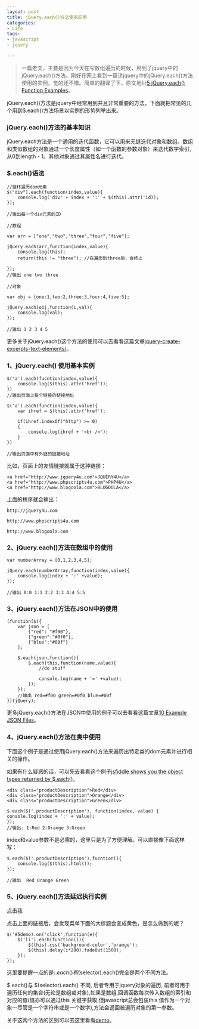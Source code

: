 ```yaml
---
layout: post
title: jQuery.each()方法使用实例
categories:
- Life
tags:
- javascript
- jquery

---
```


> 一篇老文，主要是因为今天在写数组遍历的时候，用到了jquery中的jQuery.each()方法。刚好在网上看到一篇讲jquery中的jQuery.each()方法使用的实例，觉的还不错。简单的翻译了下，原文地址[5 jQuery.each() Function Examples](http://www.sitepoint.com/jquery-each-examples/)。

jQuery.each()方法是jquery中经常用到并且非常重要的方法，下面就把常见的几个用到$.each()方法场景以实例的形势列举出来。

### jQuery.each()方法的基本知识

jQuery.each方法是一个通用的迭代函数，它可以用来无缝迭代对象和数组。数组和类似数组的对象通过一个长度属性（如一个函数的参数对象）来迭代数字索引，从0到length - 1。其他对象通过其属性名进行迭代。

### $.each()语法

	//循环遍历dom元素
	$("div").each(function(index,value){
		console.log('div' + index + ':' + $(this).attr('id));
	});
	
	//输出每一个div元素的ID
	
	//数组
	
	var arr = ["one","two","three","four","five"];
	
	jQuery.each(arr,function(index,value){
		console.log(this);
		return(this != "three"); //在遍历到three后，会终止
		
	});
	//输出 one two three
	
	//对象
	
	var obj = {one:1,two:2,three:3,four:4,five:5};
	
	jQuery.each(obj,function(i,val){
		console.log(val);
	});
	
	//输出 1 2 3 4 5
	
更多关于jQuery.each()这个方法的使用可以去看看这篇文章[jquery-create-excerpts-text-elements/](http://www.jquery4u.com/snippets/jquery-create-excerpts-text-elements/)。

### 1、jQuery.each() 使用基本实例

	$('a').each(fucntion(index,value){
		console.log($(this).attr('href'));
	})
	//输出页面上每个链接的链接地址
	
	$('a').each(function(index,value){
		var ihref = $(this).attr('href');
		
		if(ihref.indexOf("http") >= 0)
		{
			console.log(ihref + '<br />');
		}
	})
	
	//输出页面中有外链的链接地址
	
比如，页面上的友情链接就属于这种链接：

	<a href="http://www.jquery4u.com">JQUERY4U</a>
	<a href="http://www.phpscripts4u.com">PHP4U</a>
	<a href="http://www.blogoola.com">BLOGOOLA</a>
	
上面的程序就会输出：

	http://jquery4u.com
 
 	http://www.phpscripts4u.com
 
 	http://www.blogoola.com
 	
### 2、jQuery.each()方法在数组中的使用

	var numberArray = [0,1,2,3,4,5];
	
	jQuery.each(numberArray,function(index,value){
		console.log(index + ':' +value);
	});
	
	//输出 0:0 1:1 2:2 3:3 4:4 5:5
	
### 3、jQuery.each()方法在JSON中的使用

	(function($){
		var json = [
			{"red": "#f00"},
			{"green":"#0f0"},
			{"blue":"#00f"}
		];
		
		$.each(json,function(){
			$.each(this,function(name,value){
				//do stuff
				
				console.log(name + '=' +value);
			});
		});
		//输出 red=#f00 green=#0f0 blue=#00f
	})(jQuery);
	
更多jQuery.each()方法在JSON中使用的例子可以去看看这篇文章[10 Example JSON Files](http://www.jquery4u.com/json/10-example-json-files/)。

### 4、jQuery.each()方法在类中使用

下面这个例子是通过使用jQuery.each()方法来遍历出特定类的dom元素并进行相关的操作。

如果有什么疑惑的话，可以先去看看这个例子[jsfiddle shows you the object types returned by $.each()](http://jsfiddle.net/ryDed/)。

	<div class="productDescription">Red</div>
	<div class="productDescription">Orange</div>
	<div class="productDescription">Green</div>
	
	$.each($('.productDescription'), function(index, value) { 
    console.log(index + ':' + value); 
	});
	//输出: 1:Red 2:Orange 3:Green
	
index和value参数不是必需的，这里只是为了方便理解。可以直接像下面这样写：

	$.each($('.productDescription'),fucntion(){
		console.log($(this).html());
	});
	
	//输出  Red Orange Green
	
### 5、jQuery.each()方法延迟执行实例

[点击我](http://www.sitepoint.com/jquery-each-examples/#)

点击上面的链接后，会发现菜单下面的大标题会变成黄色，是怎么做到的呢？

	$('#5demo).on('click',function(e){
		$('li').each(function(i){
			$(this).css('background-color','orange');
			$(this).delay(i*200).fadeOut(1500);
		});
	});
	
这里要提醒一点的是:$.each()和$(selector).each()完全是两个不同方法。

$.each()与 $(selector).each() 不同, 后者专用于jquery对象的遍历, 前者可用于遍历任何的集合(无论是数组或对象),如果是数组,回调函数每次传入数组的索引和对应的值(值亦可以通过this 关键字获取,但javascript总会包装this 值作为一个对象—尽管是一个字符串或是一个数字),方法会返回被遍历对象的第一参数。

关于这两个方法的区别可以去这里看看[demo](http://www.jquery4u.com/function-demos/index.php?function=each#)。




